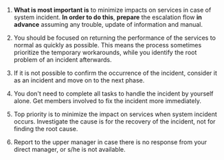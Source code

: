 1. **What is most important is** to minimize impacts on services in case of system incident. **In order to do this**, **prepare** the escalation flow **in advance** assuming any trouble, update of information and manual.

2. You should be focused on returning the performance of the services to normal as quickly as possible. This means the process sometimes prioritize the temporary workarounds, while you identify the root problem of an incident afterwards.

3. If it is not possible to confirm the occurrence of the incident, consider it as an incident and move on to the next phase.

4. You don't need to complete all tasks to handle the incident by yourself alone. Get members involved to fix the incident more immediately.

5. Top priority is to minimize the impact on  services when system incident occurs. Investigate the cause is for the recovery of the incident, not for finding the root cause.

6. Report to the upper manager in case there is no response from your direct manager, or s/he is not available.